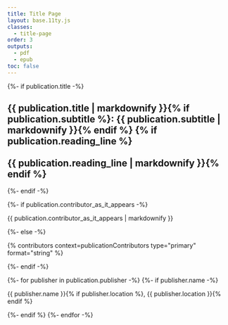 ```yaml
---
title: Title Page
layout: base.11ty.js
classes: 
  - title-page
order: 3
outputs:
  - pdf
  - epub
toc: false
---
```


<section class="title-block">

{%- if publication.title -%}
  <h1 class="title">{{ publication.title | markdownify }}{% if publication.subtitle %}<span class="subtitle-divider">: </span><span class="subtitle">{{ publication.subtitle | markdownify }}</span>{% endif %}
  {% if publication.reading_line %}<br /><br /><span class="reading-line">{{ publication.reading_line | markdownify }}</span>{% endif %}</h1>
{%- endif -%}

{%- if publication.contributor_as_it_appears -%}
  <p class="contributor">{{ publication.contributor_as_it_appears | markdownify }}</p>
{%- else -%}
  <p class="contributor">{% contributors context=publicationContributors type="primary" format="string" %}</p>
{%- endif -%}

</section>

<section class="publisher-block">

{%- for publisher in publication.publisher -%}
  {%- if publisher.name -%}
    <p class="publisher">{{ publisher.name }}{% if publisher.location %}, {{ publisher.location }}{% endif %}</p>
  {%- endif %}
{%- endfor -%}

</section>
